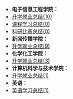 - **电子信息工程学院：**
- [升学就业总结(10)](升学就业/电子信息工程学院/README.md)
- [课程学习总结(0)](课程学习/电子信息工程学院/README.md)
- [科研比赛总结(0)](科研比赛/电子信息工程学院/README.md)
- **新闻传播学院：**
- [升学就业总结(9)](升学就业/新闻传播学院/README.md)
- **化学化工学院：**
- [升学就业总结(3)](升学就业/化学化工学院/README.md)
- **计算机科学与技术学院：**
- [升学就业总结(1)](升学就业/计算机科学与技术学院/README.md)
- **英语：**
- [英语学习总结(1)](英语学习/README.md)